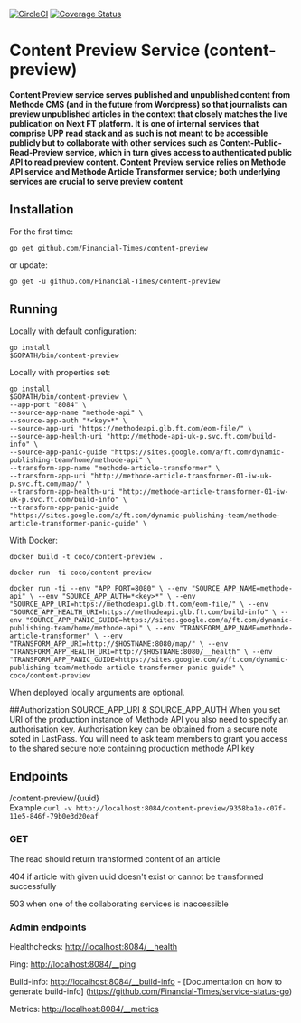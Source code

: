 [![CircleCI](https://circleci.com/gh/Financial-Times/content-preview.svg?style=shield)](https://circleci.com/gh/Financial-Times/content-preview) [![Coverage Status](https://coveralls.io/repos/github/Financial-Times/content-preview/badge.svg)](https://coveralls.io/github/Financial-Times/content-preview)

# Content Preview Service (content-preview)

__Content Preview service serves published and unpublished content from Methode CMS (and in the future from Wordpress)
so that journalists can preview unpublished articles in the context that closely matches the live publication on Next FT platform.
It is one of internal services that comprise UPP read stack and as such is not meant to be accessible publicly
but to collaborate with other services such as Content-Public-Read-Preview service,
which in turn gives access to authenticated public API to read preview content.
Content Preview service relies on Methode API service and Methode Article Transformer service;
both underlying services are crucial to serve preview content__

## Installation

For the first time:

`go get github.com/Financial-Times/content-preview`

or update:

`go get -u github.com/Financial-Times/content-preview`

## Running


Locally with default configuration:

```
go install
$GOPATH/bin/content-preview
```

Locally with properties set:

```
go install
$GOPATH/bin/content-preview \
--app-port "8084" \
--source-app-name "methode-api" \
--source-app-auth "*<key>*" \
--source-app-uri "https://methodeapi.glb.ft.com/eom-file/" \
--source-app-health-uri "http://methode-api-uk-p.svc.ft.com/build-info" \
--source-app-panic-guide "https://sites.google.com/a/ft.com/dynamic-publishing-team/home/methode-api" \
--transform-app-name "methode-article-transformer" \
--transform-app-uri "http://methode-article-transformer-01-iw-uk-p.svc.ft.com/map/" \
--transform-app-health-uri "http://methode-article-transformer-01-iw-uk-p.svc.ft.com/build-info" \
--transform-app-panic-guide "https://sites.google.com/a/ft.com/dynamic-publishing-team/methode-article-transformer-panic-guide" \
```

With Docker:

`docker build -t coco/content-preview .`

`docker run -ti coco/content-preview`

`docker run -ti
--env "APP_PORT=8080" \
--env "SOURCE_APP_NAME=methode-api" \
--env "SOURCE_APP_AUTH=*<key>*" \
--env "SOURCE_APP_URI=https://methodeapi.glb.ft.com/eom-file/" \
--env "SOURCE_APP_HEALTH_URI=https://methodeapi.glb.ft.com/build-info" \
--env "SOURCE_APP_PANIC_GUIDE=https://sites.google.com/a/ft.com/dynamic-publishing-team/home/methode-api" \
--env "TRANSFORM_APP_NAME=methode-article-transformer" \
--env "TRANSFORM_APP_URI=http://$HOSTNAME:8080/map/" \
--env "TRANSFORM_APP_HEALTH_URI=http://$HOSTNAME:8080/__health" \
--env "TRANSFORM_APP_PANIC_GUIDE=https://sites.google.com/a/ft.com/dynamic-publishing-team/methode-article-transformer-panic-guide" \
coco/content-preview
`

When deployed locally arguments are optional.

##Authorization
SOURCE_APP_URI & SOURCE_APP_AUTH
When you set URI of the production instance of Methode API you also need to specify an authorisation key.
Authorisation key can be obtained from a secure note soted in LastPass.
You will need to ask team members to grant you access to the shared secure note containing production methode API key

## Endpoints
/content-preview/{uuid}    
Example
`curl -v http://localhost:8084/content-preview/9358ba1e-c07f-11e5-846f-79b0e3d20eaf`

### GET
The read should return transformed content of an article

404 if article with given uuid doesn't exist or cannot be transformed successfully

503 when one of the collaborating services is inaccessible


### Admin endpoints
Healthchecks: [http://localhost:8084/__health](http://localhost:8084/__health)

Ping: [http://localhost:8084/__ping](http://localhost:8084/__ping)

Build-info: [http://localhost:8084/__build-info](http://localhost:8084/__ping)  -  [Documentation on how to generate build-info] (https://github.com/Financial-Times/service-status-go)

Metrics:  [http://localhost:8084/__metrics](http://localhost:8084/__metrics)
